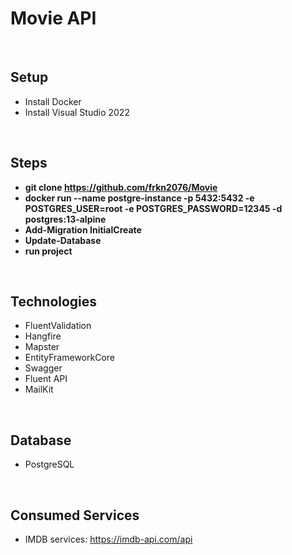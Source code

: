 # Movie API

<br>

## Setup
* Install Docker
* Install Visual Studio 2022

<br>

## Steps
* **git clone https://github.com/frkn2076/Movie**
* **docker run --name postgre-instance -p 5432:5432 -e POSTGRES_USER=root -e POSTGRES_PASSWORD=12345 -d postgres:13-alpine**
* **Add-Migration InitialCreate**
* **Update-Database**
* **run project**

<br>

## Technologies
* FluentValidation
* Hangfire
* Mapster
* EntityFrameworkCore
* Swagger
* Fluent API
* MailKit

<br>

## Database
* PostgreSQL

<br>

## Consumed Services
* IMDB services: https://imdb-api.com/api


